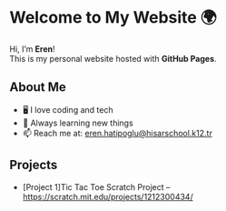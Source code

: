 # Welcome to My Website 🌍

Hi, I’m **Eren**!  
This is my personal website hosted with **GitHub Pages**.  

## About Me
- 🖥️ I love coding and tech
- 🌱 Always learning new things
- 📫 Reach me at: eren.hatipoglu@hisarschool.k12.tr


## Projects
- [Project 1]Tic Tac Toe Scratch Project – https://scratch.mit.edu/projects/1212300434/

